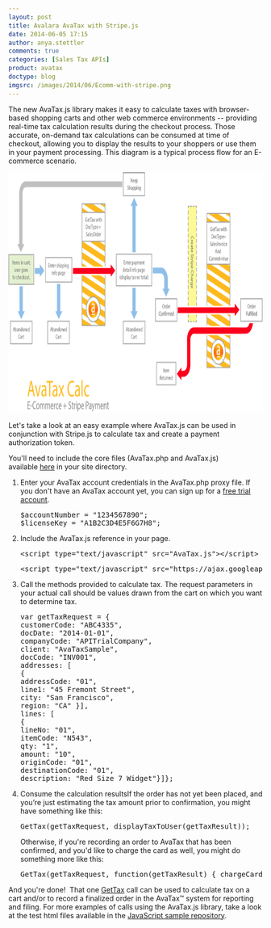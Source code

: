```yaml
---
layout: post
title: Avalara AvaTax with Stripe.js
date: 2014-06-05 17:15
author: anya.stettler
comments: true
categories: [Sales Tax APIs]
product: avatax
doctype: blog
imgsrc: /images/2014/06/Ecomm-with-stripe.png
---
```

The new AvaTax.js library makes it easy to calculate taxes with browser-based shopping carts and other web commerce environments -- providing real-time tax calculation results during the checkout process. Those accurate, on-demand tax calculations can be consumed at time of checkout, allowing you to display the results to your shoppers or use them in your payment processing. This diagram is a typical process flow for an E-commerce scenario.

<a href="/images/2014/06/Ecomm-with-stripe.png"><img class="alignnone size-full wp-image-7766" src="/images/2014/06/Ecomm-with-stripe.png" alt="E-Commerce Workflow with Stripe integration" width="900" height="476" /></a>

Let's take a look at an easy example where AvaTax.js can be used in conjunction with Stripe.js to calculate tax and create a payment authorization token.

You'll need to include the core files (AvaTax.php and AvaTax.js) available <a href="https://github.com/avadev/AvaTax-Calc-REST-JavaScript">here</a> in your site directory.
<ol>
	<li>Enter your AvaTax account credentials in the AvaTax.php proxy file. If you don't have an AvaTax account yet, you can sign up for a <a title="Avalara AvaTax API Free Trial" href="/avatax/">free trial account</a>.
<pre>$accountNumber = "1234567890";
$licenseKey = "A1B2C3D4E5F6G7H8";</pre>
</li>
	<li>Include the AvaTax.js reference in your page.
<pre>&lt;script type="text/javascript" src="AvaTax.js"&gt;&lt;/script&gt;</pre>
<pre>&lt;script type="text/javascript" src="https://ajax.googleapis.com/ajax/libs/jquery/1.6.2/jquery.min.js"&gt;&lt;/script&gt;</pre>
</li>
	<li>Call the methods provided to calculate tax. The request parameters in your actual call should be values drawn from the cart on which you want to determine tax.
<pre>var getTaxRequest = {
customerCode: "ABC4335",
docDate: "2014-01-01",
companyCode: "APITrialCompany",
client: "AvaTaxSample",
docCode: "INV001",
addresses: [
{
addressCode: "01",
line1: "45 Fremont Street",
city: "San Francisco",
region: "CA" }],
lines: [
{
lineNo: "01",
itemCode: "N543",
qty: "1",
amount: "10",
originCode: "01",
destinationCode: "01",
description: "Red Size 7 Widget"}]};</pre>
</li>
	<li>Consume the calculation resultsIf the order has not yet been placed, and you’re just estimating the tax amount prior to confirmation, you might have something like this:
<pre>GetTax(getTaxRequest, displayTaxToUser(getTaxResult));</pre>
Otherwise, if you're recording an order to AvaTax that has been confirmed, and you'd like to charge the card as well, you might do something more like this:
<pre>GetTax(getTaxRequest, function(getTaxResult) { chargeCardViaStripe((getTaxResult.TotalTax + getTaxResult.TotalAmount) *100 )});</pre>
</li>
</ol>
And you're done!  That one <a href="/avatax/gettax">GetTax</a> call can be used to calculate tax on a cart and/or to record a finalized order in the AvaTax™ system for reporting and filing. For more examples of calls using the AvaTax.js library, take a look at the test html files available in the <a href="https://github.com/avadev/AvaTax-Calc-REST-JavaScript">JavaScript sample repository</a>.
